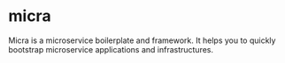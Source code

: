 # micra
Micra is a microservice boilerplate and framework. It helps you to quickly bootstrap microservice applications and infrastructures.
